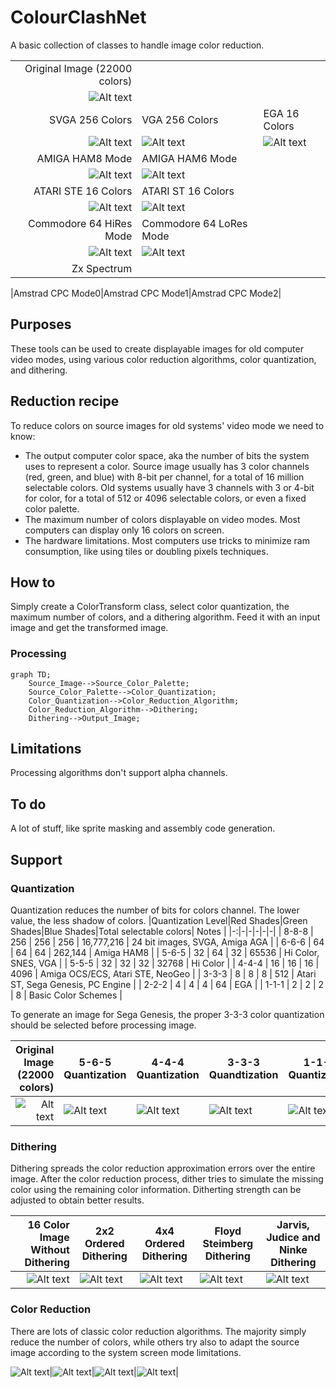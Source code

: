 # ColourClashNet
A basic collection of classes to handle image color reduction.

| | | | 
|-:|-|-|
|Original Image (22000 colors)|||
|![Alt text](./Images/Original.png?raw=true)|||
|SVGA 256 Colors|VGA 256 Colors| EGA 16 Colors|
|![Alt text](./Images/Alg_SVGA.png?raw=true)|![Alt text](./Images/Alg_VGA.png?raw=true)|![Alt text](./Images/Alg_EGA.png?raw=true)|
|AMIGA HAM8 Mode | AMIGA HAM6 Mode||
|![Alt text](./Images/Alg_HAM8.png?raw=true)|![Alt text](./Images/Alg_HAM6.png?raw=true)||
|ATARI STE 16 Colors | ATARI ST 16 Colors|
|![Alt text](./Images/Alg_STE.png?raw=true)|![Alt text](./Images/Alg_ST.png?raw=true)||
|Commodore 64 HiRes Mode|Commodore 64 LoRes Mode|
|![Alt text](./Images/Alg_C641.png?raw=true)|![Alt text](./Images/Alg_C642.png?raw=true)||
|Zx Spectrum|||

|Amstrad CPC Mode0|Amstrad CPC Mode1|Amstrad CPC Mode2|



## Purposes
These tools can be used to create displayable images for old computer video modes, using various color reduction algorithms, color quantization, and dithering.

## Reduction recipe
To reduce colors on source images for old systems' video mode we need to know:
- The output computer color space, aka the number of bits the system uses to represent a color. 
Source image usually has 3 color channels (red, green, and blue) with 8-bit per channel, for a total of 16 million selectable colors.
Old systems usually have 3 channels with  3 or 4-bit for color, for a total of 512 or 4096 selectable colors, or even a fixed color palette.
- The maximum number of colors displayable on video modes. Most computers can display only 16 colors on screen.
- The hardware limitations. Most computers use tricks to minimize ram consumption, like using tiles or doubling pixels techniques. 

## How to
Simply create a ColorTransform class, select color quantization, the maximum number of colors, and a dithering algorithm.
Feed it with an input image and get the transformed image.

### Processing

```mermaid
graph TD;
    Source_Image-->Source_Color_Palette;
    Source_Color_Palette-->Color_Quantization;
    Color_Quantization-->Color_Reduction_Algorithm;
    Color_Reduction_Algorithm-->Dithering;
    Dithering-->Output_Image;
```

## Limitations
Processing algorithms don't support alpha channels.

## To do
A lot of stuff, like sprite masking and assembly code generation. 

## Support
### Quantization
Quantization reduces the number of bits for colors channel. The lower value, the less shadow of colors.
|Quantization Level|Red Shades|Green Shades|Blue Shades|Total selectable colors| Notes |
|-:|-|-|-|-|-|
| 8-8-8 | 256 | 256 | 256 | 16,777,216 | 24 bit images, SVGA, Amiga AGA |
| 6-6-6 | 64  | 64  | 64  | 262,144 | Amiga HAM8 |
| 5-6-5 | 32 | 64 | 32 | 65536 | Hi Color, SNES, VGA |
| 5-5-5 | 32 | 32 | 32 | 32768 | Hi Color |
| 4-4-4 | 16 | 16 | 16 | 4096 | Amiga OCS/ECS, Atari STE, NeoGeo |
| 3-3-3 | 8 | 8 | 8 |  512 | Atari ST, Sega Genesis, PC Engine |
| 2-2-2 | 4 | 4 | 4 |  64 | EGA |
| 1-1-1 | 2 | 2 | 2 |  8  | Basic Color Schemes |

To generate an image for Sega Genesis, the proper 3-3-3 color quantization should be selected before processing image.

| Original Image (22000 colors) | 5-6-5 Quantization | 4-4-4 Quantization | 3-3-3 Quandtization | 1-1-1 Quantization |
|-:|-|-|-|-|
|![Alt text](./Images/Original.png?raw=true)|![Alt text](./Images/Q_565.png?raw=true)|![Alt text](./Images/Q_444.png?raw=true)|![Alt text](./Images/Q_333.png?raw=true)|![Alt text](./Images/Q_111.png?raw=true)|

### Dithering
Dithering spreads the color reduction approximation errors over the entire image. After the color reduction process, dither tries to simulate the missing color using the remaining color information. Ditherting strength can be adjusted to obtain better results.

| 16 Color Image Without Dithering | 2x2 Ordered Dithering | 4x4 Ordered Dithering | Floyd Steimberg Dithering | Jarvis, Judice and Ninke Dithering |
|-:|-|-|-|-|
|![Alt text](./Images/Dith_None.png?raw=true)|![Alt text](./Images/Dith_Ordered1.png?raw=true)|![Alt text](./Images/Dith_Ordered2.png?raw=true)|![Alt text](./Images/Dith_FS_HI.png?raw=true)|![Alt text](./Images/Dith_JN.png?raw=true)|

### Color Reduction
There are lots of classic color reduction algorithms. The majority simply reduce the number of colors, while others try also to adapt the source image according to the system screen mode limitations.


![Alt text](./Images/Q_565.png?raw=true)|![Alt text](./Images/Q_444.png?raw=true)|![Alt text](./Images/Q_333.png?raw=true)|![Alt text](./Images/Q_111.png?raw=true)|





